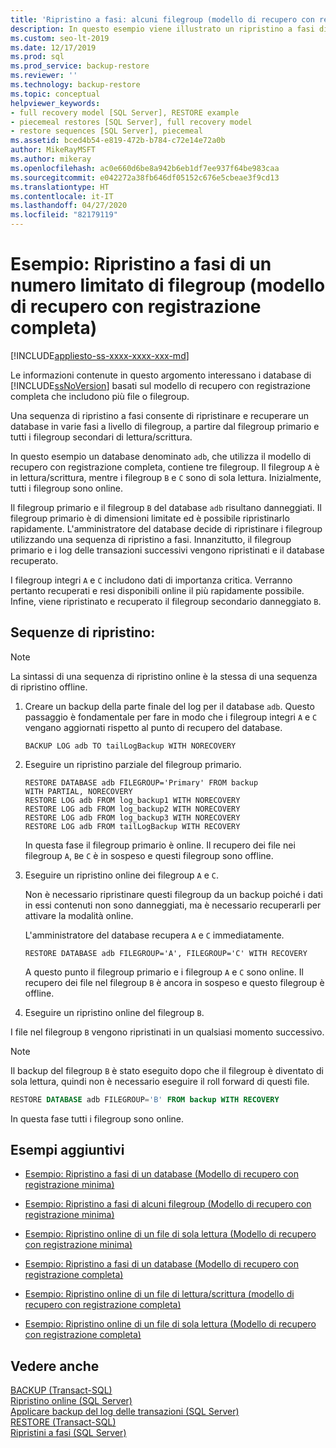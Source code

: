 ```yaml
---
title: 'Ripristino a fasi: alcuni filegroup (modello di recupero con registrazione completa)'
description: In questo esempio viene illustrato un ripristino a fasi di alcuni filegroup in SQL Server di un database usando il modello di recupero con registrazione completa.
ms.custom: seo-lt-2019
ms.date: 12/17/2019
ms.prod: sql
ms.prod_service: backup-restore
ms.reviewer: ''
ms.technology: backup-restore
ms.topic: conceptual
helpviewer_keywords:
- full recovery model [SQL Server], RESTORE example
- piecemeal restores [SQL Server], full recovery model
- restore sequences [SQL Server], piecemeal
ms.assetid: bced4b54-e819-472b-b784-c72e14e72a0b
author: MikeRayMSFT
ms.author: mikeray
ms.openlocfilehash: ac0e660d6be8a942b6eb1df7ee937f64be983caa
ms.sourcegitcommit: e042272a38fb646df05152c676e5cbeae3f9cd13
ms.translationtype: HT
ms.contentlocale: it-IT
ms.lasthandoff: 04/27/2020
ms.locfileid: "82179119"
---
```

# <a name="example-piecemeal-restore-of-only-some-filegroups-full-recovery-model"></a>Esempio: Ripristino a fasi di un numero limitato di filegroup (modello di recupero con registrazione completa)
[!INCLUDE[appliesto-ss-xxxx-xxxx-xxx-md](../../includes/appliesto-ss-xxxx-xxxx-xxx-md.md)]

  Le informazioni contenute in questo argomento interessano i database di [!INCLUDE[ssNoVersion](../../includes/ssnoversion-md.md)] basati sul modello di recupero con registrazione completa che includono più file o filegroup.  
  
 Una sequenza di ripristino a fasi consente di ripristinare e recuperare un database in varie fasi a livello di filegroup, a partire dal filegroup primario e tutti i filegroup secondari di lettura/scrittura.  
  
 In questo esempio un database denominato `adb`, che utilizza il modello di recupero con registrazione completa, contiene tre filegroup. Il filegroup `A` è in lettura/scrittura, mentre i filegroup `B` e `C` sono di sola lettura. Inizialmente, tutti i filegroup sono online.  
  
 Il filegroup primario e il filegroup `B` del database `adb` risultano danneggiati. Il filegroup primario è di dimensioni limitate ed è possibile ripristinarlo rapidamente. L'amministratore del database decide di ripristinare i filegroup utilizzando una sequenza di ripristino a fasi. Innanzitutto, il filegroup primario e i log delle transazioni successivi vengono ripristinati e il database recuperato.  
  
 I filegroup integri `A` e `C` includono dati di importanza critica. Verranno pertanto recuperati e resi disponibili online il più rapidamente possibile. Infine, viene ripristinato e recuperato il filegroup secondario danneggiato `B`.  
  
## <a name="restore-sequences"></a>Sequenze di ripristino:  
  
> [!NOTE]  
>  La sintassi di una sequenza di ripristino online è la stessa di una sequenza di ripristino offline.  
  
1.  Creare un backup della parte finale del log per il database `adb`. Questo passaggio è fondamentale per fare in modo che i filegroup integri `A` e `C` vengano aggiornati rispetto al punto di recupero del database.  
  
    ```  
    BACKUP LOG adb TO tailLogBackup WITH NORECOVERY  
    ```  
  
2.  Eseguire un ripristino parziale del filegroup primario.  
  
    ```  
    RESTORE DATABASE adb FILEGROUP='Primary' FROM backup   
    WITH PARTIAL, NORECOVERY  
    RESTORE LOG adb FROM log_backup1 WITH NORECOVERY  
    RESTORE LOG adb FROM log_backup2 WITH NORECOVERY  
    RESTORE LOG adb FROM log_backup3 WITH NORECOVERY  
    RESTORE LOG adb FROM tailLogBackup WITH RECOVERY  
    ```  
  
     In questa fase il filegroup primario è online. Il recupero dei file nei filegroup `A`, `B`e `C` è in sospeso e questi filegroup sono offline.  
  
3.  Eseguire un ripristino online dei filegroup `A` e `C`.  
  
     Non è necessario ripristinare questi filegroup da un backup poiché i dati in essi contenuti non sono danneggiati, ma è necessario recuperarli per attivare la modalità online.  
  
     L'amministratore del database recupera `A` e `C` immediatamente.  
  
    ```  
    RESTORE DATABASE adb FILEGROUP='A', FILEGROUP='C' WITH RECOVERY  
    ```  
  
     A questo punto il filegroup primario e i filegroup `A` e `C` sono online. Il recupero dei file nel filegroup `B` è ancora in sospeso e questo filegroup è offline.  
  
4.  Eseguire un ripristino online del filegroup `B`.  

   I file nel filegroup `B` vengono ripristinati in un qualsiasi momento successivo.  
  
   > [!NOTE]  
   >  Il backup del filegroup `B` è stato eseguito dopo che il filegroup è diventato di sola lettura, quindi non è necessario eseguire il roll forward di questi file.  
  
   ```sql  
   RESTORE DATABASE adb FILEGROUP='B' FROM backup WITH RECOVERY  
   ```  
  
   In questa fase tutti i filegroup sono online.  
  
## <a name="additional-examples"></a>Esempi aggiuntivi  
  
-   [Esempio: Ripristino a fasi di un database &#40;Modello di recupero con registrazione minima&#41;](../../relational-databases/backup-restore/example-piecemeal-restore-of-database-simple-recovery-model.md)  
  
-   [Esempio: Ripristino a fasi di alcuni filegroup &#40;Modello di recupero con registrazione minima&#41;](../../relational-databases/backup-restore/example-piecemeal-restore-of-only-some-filegroups-simple-recovery-model.md)  
  
-   [Esempio: Ripristino online di un file di sola lettura &#40;Modello di recupero con registrazione minima&#41;](../../relational-databases/backup-restore/example-online-restore-of-a-read-only-file-simple-recovery-model.md)  
  
-   [Esempio: Ripristino a fasi di un database &#40;Modello di recupero con registrazione completa&#41;](../../relational-databases/backup-restore/example-piecemeal-restore-of-database-full-recovery-model.md)  
  
-   [Esempio: Ripristino online di un file di lettura/scrittura &#40;modello di recupero con registrazione completa&#41;](../../relational-databases/backup-restore/example-online-restore-of-a-read-write-file-full-recovery-model.md)  
  
-   [Esempio: Ripristino online di un file di sola lettura &#40;Modello di recupero con registrazione completa&#41;](../../relational-databases/backup-restore/example-online-restore-of-a-read-only-file-full-recovery-model.md)  
  
## <a name="see-also"></a>Vedere anche  
 [BACKUP &#40;Transact-SQL&#41;](../../t-sql/statements/backup-transact-sql.md)   
 [Ripristino online &#40;SQL Server&#41;](../../relational-databases/backup-restore/online-restore-sql-server.md)   
 [Applicare backup del log delle transazioni &#40;SQL Server&#41;](../../relational-databases/backup-restore/apply-transaction-log-backups-sql-server.md)   
 [RESTORE &#40;Transact-SQL&#41;](../../t-sql/statements/restore-statements-transact-sql.md)   
 [Ripristini a fasi &#40;SQL Server&#41;](../../relational-databases/backup-restore/piecemeal-restores-sql-server.md)  
  
  
